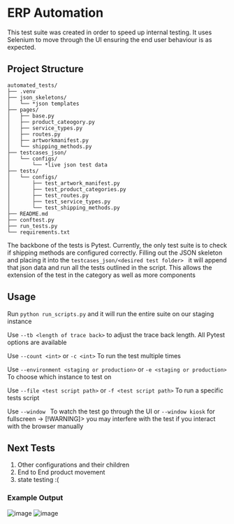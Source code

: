 # ERP Automation
This test suite was created in order to speed up internal testing. It uses Selenium to move through the UI ensuring the
end user behaviour is as expected. 

## Project Structure

```
automated_tests/
├── .venv
├── json_skeletons/
│   └── *json templates
├── pages/
│   ├── base.py
│   ├── product_cateogory.py
│   ├── service_types.py
│   ├── routes.py
│   ├── artworkmanifest.py
│   └── shipping_methods.py
├── testcases_json/
│   └── configs/
│       └── *live json test data
├── tests/
│   └── configs/
│       ├── test_artwork_manifest.py
│       ├── test_product_categories.py
│       ├── test_routes.py
│       ├── test_service_types.py
│       └── test_shipping_methods.py
├── README.md
├── conftest.py
├── run_tests.py
└── requirements.txt
```
The backbone of the tests is Pytest. Currently, the only test suite is to check if shipping methods are configured correctly.
Filling out the JSON skeleton and placing it into the ```testcases_json/<desired test folder> ``` it will append that json
data and run all the tests outlined in the script. 
This allows the extension of the test in the category as well as more components

## Usage
Run ```python run_scripts.py``` and it will run the entire suite on our staging instance

Use ```--tb <length of trace back>``` to adjust the trace back length. All Pytest options are available

Use ```--count <int>``` or ```-c <int>``` To run the test multiple times

Use ```--environment <staging or production>```  or ```-e <staging or production>``` To choose which instance to test on

Use ```--file <test script path>``` or ```-f <test script path>``` To run a specific tests script

Use ```--window ``` To watch the test go through the UI or ```--window kiosk``` for fullscreen
    -> [!WARNING]> you may interfere with the test if you interact with the browser manually

## Next Tests
1. Other configurations and their children
2. End to End product movement
3. state testing :(


### Example Output
![image](https://github.com/user-attachments/assets/a8b3120d-c68c-4969-91da-11bc054c3e23)
![image](https://github.com/user-attachments/assets/3a60ef0f-6fbe-44dc-b217-adb04652aedb)

